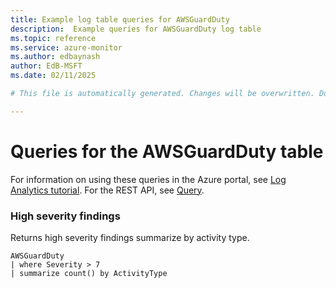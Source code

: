 ```yaml
---
title: Example log table queries for AWSGuardDuty
description:  Example queries for AWSGuardDuty log table
ms.topic: reference
ms.service: azure-monitor
ms.author: edbaynash
author: EdB-MSFT
ms.date: 02/11/2025

# This file is automatically generated. Changes will be overwritten. Do not change this file directly. 

---
```


# Queries for the AWSGuardDuty table

For information on using these queries in the Azure portal, see [Log Analytics tutorial](/azure/azure-monitor/logs/log-analytics-tutorial). For the REST API, see [Query](/rest/api/loganalytics/query).


### High severity findings  


Returns high severity findings summarize by activity type.  

```query
AWSGuardDuty
| where Severity > 7
| summarize count() by ActivityType
```

